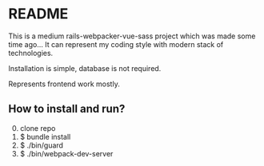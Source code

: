 # README

This is a medium rails-webpacker-vue-sass project which was made some time ago...
It can represent my coding style with modern stack of technologies.

Installation is simple, database is not required.

Represents frontend work mostly.

## How to install and run?
0. clone repo
1. $ bundle install
2. $ ./bin/guard
3. $ ./bin/webpack-dev-server
